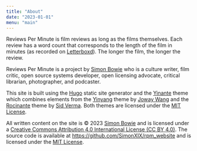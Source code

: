 ```yaml
---
title: "About"
date: "2023-01-01"
menu: "main"
---
```


Reviews Per Minute is film reviews as long as the films themselves. Each review has a word count that corresponds to the length of the film in minutes (as recorded on [Letterboxd](https://letterboxd.com/)). The longer the film, the longer the review.

Reviews Per Minute is a project by [Simon Bowie](https://simonxix.com) who is a culture writer, film critic, open source systems developer, open licensing advocate, critical librarian, photographer, and podcaster.

This site is built using the [Hugo](https://gohugo.io/) static site generator and the [Yinante](https://github.com/SimonXIX/hugo-theme-yinante) theme which combines elements from the [Yinyang](https://github.com/joway/hugo-theme-yinyang) theme by [Joway Wang](https://joway.io/) and the [Rocinante](https://github.com/mavidser/hugo-rocinante) theme by [Sid Verma](https://sidverma.io/). Both themes are licensed under the [MIT License](https://opensource.org/licenses/MIT).

All written content on the site is © 2023 [Simon Bowie](https://simonxix.com) and is licensed under a [Creative Commons Attribution 4.0 International License (CC BY 4.0)](https://creativecommons.org/licenses/by/4.0/). The source code is available at https://github.com/SimonXIX/rpm_website and is licensed under the [MIT License](https://opensource.org/licenses/MIT).